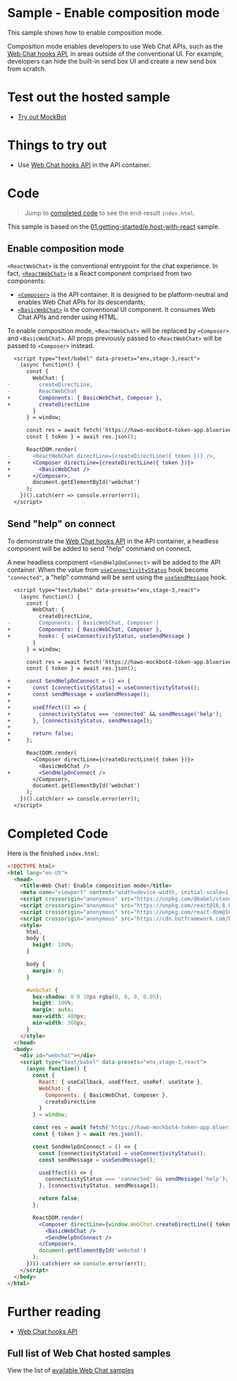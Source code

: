 # Sample - Enable composition mode

This sample shows how to enable composition mode.

Composition mode enables developers to use Web Chat APIs, such as the [Web Chat hooks API](https://github.com/microsoft/BotFramework-WebChat/blob/master/docs/HOOKS.md), in areas outside of the conventional UI. For example, developers can hide the built-in send box UI and create a new send box from scratch.

# Test out the hosted sample

-  [Try out MockBot](https://microsoft.github.io/BotFramework-WebChat/04.api/m.enable-composition-mode)

# Things to try out

-  Use [Web Chat hooks API](https://github.com/microsoft/BotFramework-WebChat/blob/master/docs/HOOKS.md) in the API container.

# Code

> Jump to [completed code](#completed-code) to see the end-result `index.html`.

This sample is based on the [01.getting-started/e.host-with-react](https://github.com/microsoft/BotFramework-WebChat/tree/main/samples/01.getting-started/e.host-with-react) sample.

## Enable composition mode

`<ReactWebChat>` is the conventional entrypoint for the chat experience. In fact, [`<ReactWebChat>`](https://github.com/microsoft/BotFramework-WebChat/blob/master/packages/component/src/ReactWebChat.js) is a React component comprised from two components:

-  [`<Composer>`](https://github.com/microsoft/BotFramework-WebChat/blob/master/packages/component/src/Composer.js) is the API container. It is designed to be platform-neutral and enables Web Chat APIs for its descendants;
-  [`<BasicWebChat>`](https://github.com/microsoft/BotFramework-WebChat/blob/master/packages/component/src/BasicWebChat.js) is the conventional UI component. It consumes Web Chat APIs and render using HTML.

To enable composition mode, `<ReactWebChat>` will be replaced by `<Composer>` and `<BasicWebChat>`. All props previously passed to `<ReactWebChat>` will be passed to `<Composer>` instead.

```diff
  <script type="text/babel" data-presets="env,stage-3,react">
    (async function() {
      const {
        WebChat: {
-         createDirectLine,
-         ReactWebChat
+         Components: { BasicWebChat, Composer },
+         createDirectLine
        }
      } = window;

      const res = await fetch('https://hawo-mockbot4-token-app.blueriver-ce85e8f0.westus.azurecontainerapps.io/api/token/directline', { method: 'POST' });
      const { token } = await res.json();

      ReactDOM.render(
-       <ReactWebChat directLine={createDirectLine({ token })} />,
+       <Composer directLine={createDirectLine({ token })}>
+         <BasicWebChat />
+       </Composer>,
        document.getElementById('webchat')
      );
    })().catch(err => console.error(err));
  </script>
```

## Send "help" on connect

To demonstrate the [Web Chat hooks API](https://github.com/microsoft/BotFramework-WebChat/blob/master/docs/HOOKS.md) in the API container, a headless component will be added to send "help" command on connect.

A new headless component `<SendHelpOnConnect>` will be added to the API container. When the value from [`useConnectivityStatus`](https://github.com/microsoft/BotFramework-WebChat/blob/master/docs/HOOKS.md#useconnectivitystatus) hook become `"connected"`, a "help" command will be sent using the [`useSendMessage`](https://github.com/microsoft/BotFramework-WebChat/blob/master/docs/HOOKS.md#usesendmessage) hook.

```diff
  <script type="text/babel" data-presets="env,stage-3,react">
    (async function() {
      const {
        WebChat: {
          createDirectLine,
-         Components: { BasicWebChat, Composer }
+         Components: { BasicWebChat, Composer },
+         hooks: { useConnectivityStatus, useSendMessage }
        }
      } = window;

      const res = await fetch('https://hawo-mockbot4-token-app.blueriver-ce85e8f0.westus.azurecontainerapps.io/api/token/directline', { method: 'POST' });
      const { token } = await res.json();

+     const SendHelpOnConnect = () => {
+       const [connectivityStatus] = useConnectivityStatus();
+       const sendMessage = useSendMessage();
+
+       useEffect(() => {
+         connectivityStatus === 'connected' && sendMessage('help');
+       }, [connectivityStatus, sendMessage]);
+
+       return false;
+     };

      ReactDOM.render(
        <Composer directLine={createDirectLine({ token })}>
          <BasicWebChat />
+         <SendHelpOnConnect />
        </Composer>,
        document.getElementById('webchat')
      );
    })().catch(err => console.error(err));
  </script>
```

# Completed Code

Here is the finished `index.html`:

<!-- prettier-ignore-start -->
```html
<!DOCTYPE html>
<html lang="en-US">
  <head>
    <title>Web Chat: Enable composition mode</title>
    <meta name="viewport" content="width=device-width, initial-scale=1.0" />
    <script crossorigin="anonymous" src="https://unpkg.com/@babel/standalone@7.8.7/babel.min.js"></script>
    <script crossorigin="anonymous" src="https://unpkg.com/react@16.8.6/umd/react.development.js"></script>
    <script crossorigin="anonymous" src="https://unpkg.com/react-dom@16.8.6/umd/react-dom.development.js"></script>
    <script crossorigin="anonymous" src="https://cdn.botframework.com/botframework-webchat/latest/webchat.js"></script>
    <style>
      html,
      body {
        height: 100%;
      }

      body {
        margin: 0;
      }

      #webchat {
        box-shadow: 0 0 10px rgba(0, 0, 0, 0.05);
        height: 100%;
        margin: auto;
        max-width: 480px;
        min-width: 360px;
      }
    </style>
  </head>
  <body>
    <div id="webchat"></div>
    <script type="text/babel" data-presets="env,stage-3,react">
      (async function() {
        const {
          React: { useCallback, useEffect, useRef, useState },
          WebChat: {
            Components: { BasicWebChat, Composer },
            createDirectLine
          }
        } = window;

        const res = await fetch('https://hawo-mockbot4-token-app.blueriver-ce85e8f0.westus.azurecontainerapps.io/api/token/directline', { method: 'POST' });
        const { token } = await res.json();

        const SendHelpOnConnect = () => {
          const [connectivityStatus] = useConnectivityStatus();
          const sendMessage = useSendMessage();

          useEffect(() => {
            connectivityStatus === 'connected' && sendMessage('help');
          }, [connectivityStatus, sendMessage]);

          return false;
        };

        ReactDOM.render(
          <Composer directLine={window.WebChat.createDirectLine({ token })}>
            <BasicWebChat />
            <SendHelpOnConnect />
          </Composer>,
          document.getElementById('webchat')
        );
      })().catch(err => console.error(err));
    </script>
  </body>
</html>
```
<!-- prettier-ignore-end -->

# Further reading

-  [Web Chat hooks API](https://github.com/microsoft/BotFramework-WebChat/blob/master/docs/HOOKS.md)

## Full list of Web Chat hosted samples

View the list of [available Web Chat samples](https://github.com/microsoft/BotFramework-WebChat/tree/main/samples)
